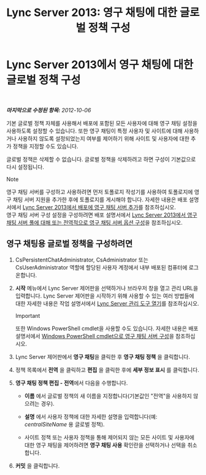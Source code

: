 ﻿---
title: 'Lync Server 2013: 영구 채팅에 대한 글로벌 정책 구성'
TOCTitle: 영구 채팅에 대한 글로벌 정책 구성
ms:assetid: 6176eb5c-19de-4c07-bcc0-2e38f8965966
ms:mtpsurl: https://technet.microsoft.com/ko-kr/library/JJ204951(v=OCS.15)
ms:contentKeyID: 49303805
ms.date: 08/24/2015
mtps_version: v=OCS.15
ms.translationtype: HT
---

# Lync Server 2013에서 영구 채팅에 대한 글로벌 정책 구성

 

_**마지막으로 수정된 항목:** 2012-10-06_

기본 글로벌 정책 자체를 사용해서 배포에 포함된 모든 사용자에 대해 영구 채팅 설정을 사용하도록 설정할 수 있습니다. 또한 영구 채팅이 특정 사용자 및 사이트에 대해 사용하거나 사용하지 않도록 설정되었는지 여부를 제어하기 위해 사이트 및 사용자에 대한 추가 정책을 지정할 수도 있습니다.

글로벌 정책은 삭제할 수 없습니다. 글로벌 정책을 삭제하려고 하면 구성이 기본값으로 다시 설정됩니다.


> [!NOTE]
> 영구 채팅 서버를 구성하고 사용하려면 먼저 토폴로지 작성기를 사용하여 토폴로지에 영구 채팅 서버 지원을 추가한 후에 토폴로지를 게시해야 합니다. 자세한 내용은 배포 설명서에서 <A href="lync-server-2013-adding-persistent-chat-server-to-your-deployment.md">Lync Server 2013에서 배포에 영구 채팅 서버 추가</A>를 참조하십시오.<BR>영구 채팅 서버 구성 설정을 구성하려면 배포 설명서에서 <A href="lync-server-2013-configure-persistent-chat-server-options-globally-or-for-persistent-chat-server-pool.md">Lync Server 2013에서 영구 채팅 서버 풀에 대해 또는 전역적으로 영구 채팅 서버 옵션 구성</A>을 참조하십시오.



## 영구 채팅용 글로벌 정책을 구성하려면

1.  CsPersistentChatAdministrator, CsAdministrator 또는 CsUserAdministrator 역할에 할당된 사용자 계정에서 내부 배포된 컴퓨터에 로그온합니다.

2.  **시작** 메뉴에서 Lync Server 제어판을 선택하거나 브라우저 창을 열고 관리 URL을 입력합니다. Lync Server 제어판을 시작하기 위해 사용할 수 있는 여러 방법들에 대한 자세한 내용은 작업 설명서에서 [Lync Server 관리 도구 열기](lync-server-2013-open-lync-server-administrative-tools.md)를 참조하십시오.
    

    > [!IMPORTANT]
    > 또한 Windows PowerShell cmdlet을 사용할 수도 있습니다. 자세한 내용은 배포 설명서에서 <A href="configuring-persistent-chat-server-by-using-windows-powershell-cmdlets.md">Windows PowerShell cmdlet으로 영구 채팅 서버 구성</A>을 참조하십시오.



3.  Lync Server 제어판에서 **영구 채팅**을 클릭한 후 **영구 채팅 정책** 을 클릭합니다.

4.  정책 목록에서 **전역** 을 클릭하고 **편집** 을 클릭한 후에 **세부 정보 표시** 를 클릭합니다.

5.  **영구 채팅 정책 편집 - 전역**에서 다음을 수행합니다.
    
      - **이름** 에서 글로벌 정책의 새 이름을 지정합니다(기본값인 "전역"을 사용하지 않으려는 경우).
    
      - **설명** 에서 사용자 정책에 대한 자세한 설명을 입력합니다(예: *centralSiteName* 용 글로벌 정책).
    
      - 사이트 정책 또는 사용자 정책을 통해 제어되지 않는 모든 사이트 및 사용자에 대한 영구 채팅을 제어하려면 **영구 채팅 사용** 확인란을 선택하거나 선택을 취소합니다.

6.  **커밋** 을 클릭합니다.

